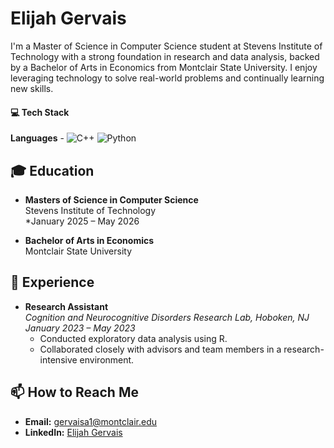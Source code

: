 # Elijah Gervais 

I'm a Master of Science in Computer Science student at Stevens Institute of Technology with a strong foundation in research and data analysis, backed by a Bachelor of Arts in Economics from Montclair State University. I enjoy leveraging technology to solve real-world problems and continually learning new skills.

#### 💻 Tech Stack
**Languages** -
![C++](https://img.shields.io/badge/-C++-00599C?logo=c%2B%2B)
![Python](https://img.shields.io/badge/-Python-3776AB?logo=python)


## 🎓 Education

- **Masters of Science in Computer Science**  
  Stevens Institute of Technology  
  *January 2025 – May 2026 

- **Bachelor of Arts in Economics**  
  Montclair State University  

## 💼 Experience

- **Research Assistant**  
  *Cognition and Neurocognitive Disorders Research Lab, Hoboken, NJ*  
  *January 2023 – May 2023*  
  - Conducted exploratory data analysis using R.
  - Collaborated closely with advisors and team members in a research-intensive environment.
  
  


## 📫 How to Reach Me

- **Email:** [gervaisa1@montclair.edu](mailto:gervaisa1@montclair.edu)
- **LinkedIn:** [Elijah Gervais](https://www.linkedin.com/in/elijah-g-118b17284)

<!--
**Elijahdg/Elijahdg** is a ✨ _special_ ✨ repository because its `README.md` (this file) appears on your GitHub profile.

Here are some ideas to get you started:

- 🔭 I’m currently working on ...
- 🌱 I’m currently learning ...
- 👯 I’m looking to collaborate on ...
- 🤔 I’m looking for help with ...
- 💬 Ask me about ...
- 📫 How to reach me: ...
- 😄 Pronouns: ...
- ⚡ Fun fact: ...
-->
